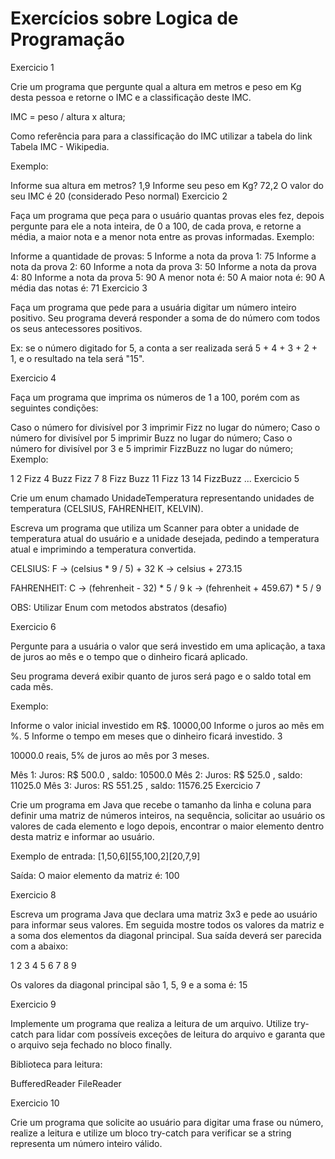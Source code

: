 # Exercícios sobre Logica de Programação

Exercicio 1

Crie um programa que pergunte qual a altura em metros e peso em Kg desta pessoa e retorne o IMC e a classificação deste IMC.

IMC = peso / altura x altura;

Como referência para para a classificação do IMC utilizar a tabela do link Tabela IMC - Wikipedia.

Exemplo:

Informe sua altura em metros?
1,9
Informe seu peso em Kg?
72,2
O valor do seu IMC é 20 (considerado Peso normal)
Exercicio 2

Faça um programa que peça para o usuário quantas provas eles fez, depois pergunte para ele a nota inteira, de 0 a 100, de cada prova, e retorne a média, a maior nota e a menor nota entre as provas informadas. Exemplo:

Informe a quantidade de provas:
5
Informe a nota da prova 1:
75
Informe a nota da prova 2:
60
Informe a nota da prova 3:
50
Informe a nota da prova 4:
80
Informe a nota da prova 5:
90
A menor nota é: 50
A maior nota é: 90
A média das notas é: 71
Exercicio 3

Faça um programa que pede para a usuária digitar um número inteiro positivo. Seu programa deverá responder a soma de do número com todos os seus antecessores positivos.

Ex: se o número digitado for 5, a conta a ser realizada será 5 + 4 + 3 + 2 + 1, e o resultado na tela será "15".

Exercicio 4

Faça um programa que imprima os números de 1 a 100, porém com as seguintes condições:

Caso o número for divisível por 3 imprimir Fizz no lugar do número;
Caso o número for divisível por 5 imprimir Buzz no lugar do número;
Caso o número for divisível por 3 e 5 imprimir FizzBuzz no lugar do número;
Exemplo:

1
2
Fizz
4
Buzz
Fizz
7
8
Fizz
Buzz
11
Fizz
13
14
FizzBuzz
...
Exercicio 5

Crie um enum chamado UnidadeTemperatura representando unidades de temperatura (CELSIUS, FAHRENHEIT, KELVIN).

Escreva um programa que utiliza um Scanner para obter a unidade de temperatura atual do usuário e a unidade desejada, pedindo a temperatura atual e imprimindo a temperatura convertida.

CELSIUS: F -> (celsius * 9 / 5) + 32 K -> celsius + 273.15

FAHRENHEIT: C -> (fehrenheit - 32) * 5 / 9 k -> (fehrenheit + 459.67) * 5 / 9

OBS: Utilizar Enum com metodos abstratos (desafio)

Exercicio 6

Pergunte para a usuária o valor que será investido em uma aplicação, a taxa de juros ao mês e o tempo que o dinheiro ficará aplicado.

Seu programa deverá exibir quanto de juros será pago e o saldo total em cada mês.

Exemplo:

Informe o valor inicial investido em R$.
10000,00
Informe o juros ao mês em %.
5
Informe o tempo em meses que o dinheiro ficará investido.
3

10000.0 reais, 5% de juros ao mês por 3 meses.

Mês 1: Juros: R$ 500.0 , saldo: 10500.0 
Mês 2: Juros: R$ 525.0 , saldo: 11025.0 
Mês 3: Juros: RS 551.25 , saldo: 11576.25 
Exercicio 7

Crie um programa em Java que recebe o tamanho da linha e coluna para definir uma matriz de números inteiros, na sequência, solicitar ao usuário os valores de cada elemento e logo depois, encontrar o maior elemento dentro desta matriz e informar ao usuário.

Exemplo de entrada: [1,50,6][55,100,2][20,7,9]

Saída: O maior elemento da matriz é: 100

Exercicio 8

Escreva um programa Java que declara uma matriz 3x3 e pede ao usuário para informar seus valores. Em seguida mostre todos os valores da matriz e a soma dos elementos da diagonal principal. Sua saída deverá ser parecida com a abaixo:

1 2 3
4 5 6
7 8 9

Os valores da diagonal principal são 1, 5, 9 e a soma é: 15

Exercicio 9

Implemente um programa que realiza a leitura de um arquivo. Utilize try-catch para lidar com possíveis exceções de leitura do arquivo e garanta que o arquivo seja fechado no bloco finally.

Biblioteca para leitura:

BufferedReader FileReader

Exercicio 10

Crie um programa que solicite ao usuário para digitar uma frase ou número, realize a leitura e utilize um bloco try-catch para verificar se a string representa um número inteiro válido.
